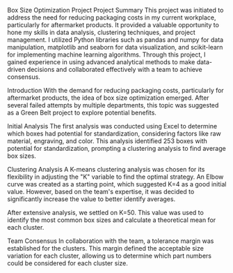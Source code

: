 Box Size Optimization Project
Project Summary
This project was initiated to address the need for reducing packaging costs in my current workplace, particularly for aftermarket products. It provided a valuable opportunity to hone my skills in data analysis, clustering techniques, and project management. I utilized Python libraries such as pandas and numpy for data manipulation, matplotlib and seaborn for data visualization, and scikit-learn for implementing machine learning algorithms. Through this project, I gained experience in using advanced analytical methods to make data-driven decisions and collaborated effectively with a team to achieve consensus.

Introduction
With the demand for reducing packaging costs, particularly for aftermarket products, the idea of box size optimization emerged. After several failed attempts by multiple departments, this topic was suggested as a Green Belt project to explore potential benefits.

Initial Analysis
The first analysis was conducted using Excel to determine which boxes had potential for standardization, considering factors like raw material, engraving, and color. This analysis identified 253 boxes with potential for standardization, prompting a clustering analysis to find average box sizes.

Clustering Analysis
A K-means clustering analysis was chosen for its flexibility in adjusting the "K" variable to find the optimal strategy. An Elbow curve was created as a starting point, which suggested K=4 as a good initial value. However, based on the team's expertise, it was decided to significantly increase the value to better identify averages.

After extensive analysis, we settled on K=50. This value was used to identify the most common box sizes and calculate a theoretical mean for each cluster.

Team Consensus
In collaboration with the team, a tolerance margin was established for the clusters. This margin defined the acceptable size variation for each cluster, allowing us to determine which part numbers could be considered for each cluster size.
